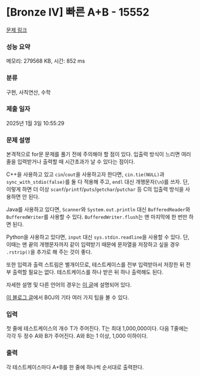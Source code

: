 # [Bronze IV] 빠른 A+B - 15552 

[문제 링크](https://www.acmicpc.net/problem/15552) 

### 성능 요약

메모리: 279568 KB, 시간: 852 ms

### 분류

구현, 사칙연산, 수학

### 제출 일자

2025년 1월 3일 10:55:29

### 문제 설명

<p style="user-select: auto !important;">본격적으로 for문 문제를 풀기 전에 주의해야 할 점이 있다. 입출력 방식이 느리면 여러 줄을 입력받거나 출력할 때 시간초과가 날 수 있다는 점이다.</p>

<p style="user-select: auto !important;">C++을 사용하고 있고 <code style="user-select: auto !important;">cin</code>/<code style="user-select: auto !important;">cout</code>을 사용하고자 한다면, <code style="user-select: auto !important;">cin.tie(NULL)</code>과 <code style="user-select: auto !important;">sync_with_stdio(false)</code>를 둘 다 적용해 주고, <code style="user-select: auto !important;">endl</code> 대신 개행문자(<code style="user-select: auto !important;">\n</code>)를 쓰자. 단, 이렇게 하면 더 이상 <code style="user-select: auto !important;">scanf</code>/<code style="user-select: auto !important;">printf</code>/<code style="user-select: auto !important;">puts</code>/<code style="user-select: auto !important;">getchar</code>/<code style="user-select: auto !important;">putchar</code> 등 C의 입출력 방식을 사용하면 안 된다.</p>

<p style="user-select: auto !important;">Java를 사용하고 있다면, <code style="user-select: auto !important;">Scanner</code>와 <code style="user-select: auto !important;">System.out.println</code> 대신 <code style="user-select: auto !important;">BufferedReader</code>와 <code style="user-select: auto !important;">BufferedWriter</code>를 사용할 수 있다. <code style="user-select: auto !important;">BufferedWriter.flush</code>는 맨 마지막에 한 번만 하면 된다.</p>

<p style="user-select: auto !important;">Python을 사용하고 있다면, <code style="user-select: auto !important;">input</code> 대신 <code style="user-select: auto !important;">sys.stdin.readline</code>을 사용할 수 있다. 단, 이때는 맨 끝의 개행문자까지 같이 입력받기 때문에 문자열을 저장하고 싶을 경우 <code style="user-select: auto !important;">.rstrip()</code>을 추가로 해 주는 것이 좋다.</p>

<p style="user-select: auto !important;">또한 입력과 출력 스트림은 별개이므로, 테스트케이스를 전부 입력받아서 저장한 뒤 전부 출력할 필요는 없다. 테스트케이스를 하나 받은 뒤 하나 출력해도 된다.</p>

<p style="user-select: auto !important;">자세한 설명 및 다른 언어의 경우는 <a href="http://www.acmicpc.net/board/view/22716" style="user-select: auto !important;">이 글</a>에 설명되어 있다.</p>

<p style="user-select: auto !important;"><a href="http://www.acmicpc.net/blog/view/55" style="user-select: auto !important;">이 블로그 글</a>에서 BOJ의 기타 여러 가지 팁을 볼 수 있다.</p>

### 입력 

 <p style="user-select: auto !important;">첫 줄에 테스트케이스의 개수 T가 주어진다. T는 최대 1,000,000이다. 다음 T줄에는 각각 두 정수 A와 B가 주어진다. A와 B는 1 이상, 1,000 이하이다.</p>

### 출력 

 <p style="user-select: auto !important;">각 테스트케이스마다 A+B를 한 줄에 하나씩 순서대로 출력한다.</p>

